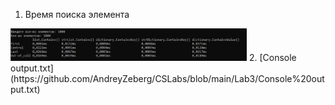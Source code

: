 1. Время поиска элемента

<img src="https://github.com/AndreyZeberg/CSLabs/blob/main/Lab3/%D0%92%D1%80%D0%B5%D0%BC%D1%8F%20%D0%BF%D0%BE%D0%B8%D1%81%D0%BA%D0%B0%20%D1%8D%D0%BB%D0%B5%D0%BC%D0%B5%D0%BD%D1%82%D0%B0.png" width=75% height=75%>
2. [Console output.txt](https://github.com/AndreyZeberg/CSLabs/blob/main/Lab3/Console%20output.txt)
